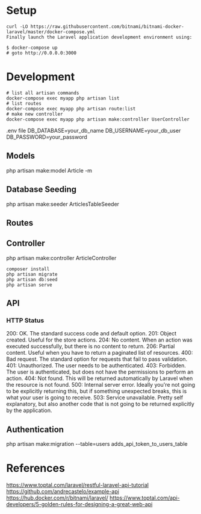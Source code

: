 

# Setup
```
curl -LO https://raw.githubusercontent.com/bitnami/bitnami-docker-laravel/master/docker-compose.yml
Finally launch the Laravel application development environment using:

$ docker-compose up
# goto http://0.0.0.0:3000
```

# Development
```
# list all artisan commands
docker-compose exec myapp php artisan list
# list routes
docker-compose exec myapp php artisan route:list
# make new controller 
docker-compose exec myapp php artisan make:controller UserController

```

.env file
DB_DATABASE=your_db_name
DB_USERNAME=your_db_user
DB_PASSWORD=your_password

## Models
php artisan make:model Article -m

## Database Seeding
php artisan make:seeder ArticlesTableSeeder

## Routes

## Controller
php artisan make:controller ArticleController

```
composer install
php artisan migrate
php artisan db:seed
php artisan serve
```

## API
### HTTP Status
200: OK. The standard success code and default option.
201: Object created. Useful for the store actions.
204: No content. When an action was executed successfully, but there is no content to return.
206: Partial content. Useful when you have to return a paginated list of resources.
400: Bad request. The standard option for requests that fail to pass validation.
401: Unauthorized. The user needs to be authenticated.
403: Forbidden. The user is authenticated, but does not have the permissions to perform an action.
404: Not found. This will be returned automatically by Laravel when the resource is not found.
500: Internal server error. Ideally you're not going to be explicitly returning this, but if something unexpected breaks, this is what your user is going to receive.
503: Service unavailable. Pretty self explanatory, but also another code that is not going to be returned explicitly by the application.

## Authentication
php artisan make:migration --table=users adds_api_token_to_users_table
# References
https://www.toptal.com/laravel/restful-laravel-api-tutorial
https://github.com/andrecastelo/example-api
https://hub.docker.com/r/bitnami/laravel/
https://www.toptal.com/api-developers/5-golden-rules-for-designing-a-great-web-api
